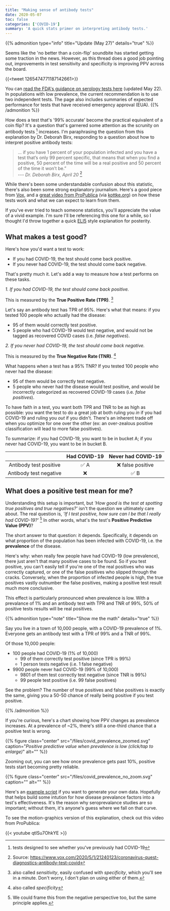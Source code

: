 ```yaml
---
title: "Making sense of antibody tests"
date: 2020-05-07
toc: false
categories: ['COVID-19']
summary: 'A quick stats primer on interpreting antibody tests.'
---
```


{{% admonition type="info" title="Update (May 27)" details="true" %}}

Seems like the 'no better than a coin-flip' soundbite has started getting some traction in the news. However, as this thread does a good job pointing out, improvements in test sensitivity and specificity is improving PPV across the board.

{{<tweet 1265474771187142661>}}

You can [read the FDA's guidance on serology tests here](https://www.fda.gov/medical-devices/emergency-situations-medical-devices/eua-authorized-serology-test-performance) (updated May 22). In populations with low prevalence, the current recommendation is to use two independent tests. The page also includes summaries of expected performance for tests that have received emergency approval (EUA).
{{% /admonition %}}

How does a test that's '99% accurate' become the practical equivalent of a coin flip? It's a question that's garnered some attention as the scrunity on antibody tests [^4] increases. I'm paraphrasing the question from this explanation by Dr. Deborah Birx, responding to a question about how to interpret positive antibody tests:

> ... if you have 1 percent of your population infected and you have a test that’s only 99 percent specific, that means that when you find a positive, 50 percent of the time will be a real positive and 50 percent of the time it won’t be.”  
> --- *Dr. Deborah Birx, April 20* [^1]  

[^1]: Source: <https://www.vox.com/2020/5/1/21240123/coronavirus-quest-diagnostics-antibody-test-covid>

[^4]: tests designed to see whether you've previously had COVID-19

While there's been some understandable confusion about this statistic, there's also been some strong explanatory journalism. Here's a good piece from [Vox](https://www.vox.com/2020/5/1/21240123/coronavirus-quest-diagnostics-antibody-test-covid), and a [great video from ProPublica](https://youtu.be/qtlSu7OhkYE) (via [kottke.org](https://kottke.org/20/05/on-the-accuracy-of-covid-19-testing)) on how these tests work and what we can expect to learn from them.

If you've ever tried to teach someone statistics, you'll appreciate the value of a vivid example. I'm sure I'll be referencing this one for a while, so I thought I'd throw together a quick [ELI5](https://www.reddit.com/r/explainlikeimfive/) style explanation for posterity.

## What makes a test good?

Here's how you'd want a test to work:

- If you had COVID-19, the test should come back positive.
- If you never had COVID-19, the test should come back negative.

That's pretty much it. Let's add a way to measure how a test performs on these tasks.

*1. If you had COVID-19, the test should come back positive.*  

This is measured by the **True Positive Rate (TPR)**. [^2]

Let's say an antibody test has TPR of 95%. Here's what that means: if you tested 100 people who actually had the disease:

- 95 of them would correctly test positive.
- 5 people who had COVID-19 would test negative, and would not be tagged as recovered COVID cases (i.e. *false negatives*).

*2. If you never had COVID-19, the test should come back negative.*  

This is measured by the **True Negative Rate (TNR)**. [^3]

What happens when a test has a 95% TNR? If you tested 100 people who never had the disease:

- 95 of them would be correctly test negative.
- 5 people who never had the disease would test positive, and would be incorrectly  categorized as recovered COVID-19 cases (i.e. *false positives*).

[^2]: also called *sensitivity*, easily confused with *specificity*, which you'll see in a minute. Don't worry, I don't plan on using either of them.

[^3]: also called *specificity*

To have faith in a test, you want both TPR and TNR to be as high as possible: you want the test to do a great job at both ruling you *in* if you had COVID-19 and ruling you *out* if you didn't. There's an inherent trade off when you optimize for one over the other (ex: an over-zealous positive classification will lead to more false positives).

To summarize: if you had COVID-19, you want to be in bucket A; if you never had COVID-19, you want to be in bucket B.

| | Had COVID-19  | Never had COVID-19  |
|:-:|:-:|:-:|
| Antibody test positive | :white_check_mark: A | :x: false positive|
| Antibody test negative | :x: | :white_check_mark: B  |

## What does a positive test mean for me?

Understanding this setup is important, but *'How good is the test at spotting true positives and true negatives?'* isn't the question we ultimately care about. The real question is, *'If I test positive, how sure can I be that I really had COVID-19?'* [^5] In other words, what's the test's **Positive Predictive Value (PPV)**?

[^5]: We could frame this from the negative perspective too, but the same principle applies.


The short answer to that question: it depends. Specifically, it depends on what proportion of the population has been infected with COVID-19, i.e. the **prevalence** of the disease. 

Here's why: when really few people have had COVID-19 (low prevalence), there just aren't that many positive cases to be found. So if you test positive, you can't easily tell if you're one of the real positives who was correctly captured, or one of the false positives who slipped through the cracks. Conversely, when the proportion of infected people is high, the true positives vastly outnumber the false positives, making a positive test result much more conclusive.

This effect is particularly pronounced when prevalence is low. With a prevalance of 1% and an antibody test with TPR and TNR of 99%, 50% of positive tests results will be real positives.

{{% admonition type="note" title="Show me the math" details="true" %}}

Say you live in a town of 10,000 people, with a COVID-19 prevalence of 1%. Everyone gets an antibody test with a TPR of 99% and a TNR of 99%.  

Of those 10,000 people:

- 100 people had COVID-19 (1% of 10,000)
  - 99 of them correctly test positive (since TPR is 99%)
  - 1 person tests negative (i.e. 1 false negative)
- 9900 people never had COVID-19 (99% of 10,000)
  - 9801 of them test correctly test negative (since TNR is 99%)
  - 99 people test positive (i.e. 99 false positives)

See the problem? The number of true positives and false positives is exactly the same, giving you a 50-50 chance of really being positive if you test positive.

{{% /admonition %}}

If you're curious, here's a chart showing how PPV changes as prevalence increases. At a prevalence of ~2%, there's still a one-third chance that a positive test is wrong.

{{% figure class="center" src="/files/covid_prevalence_zoomed.svg" caption="*Positive predictive value when prevalence is low (click/tap to enlarge)*" alt="" %}}

Zooming out, you can see how once prevalence gets past 10%, positive tests start becoming pretty reliable.

{{% figure class="center" src="/files/covid_prevalence_no_zoom.svg" caption="" alt="" %}}

Here's an [example script](https://gist.github.com/anantd/7ceb6392f1bf5f0ec29e22cacc1038b3) if you want to generate your own data. Hopefully that helps build some intution for how disease prevalance factors into a test's effectiveness. It's the reason why seroprevalance studies are so important; without them, it's anyone's guess where we fall on that curve.

To see the motion-graphics version of this explanation, check out this video from ProPublica:

{{< youtube qtlSu7OhkYE >}}
